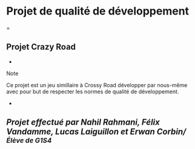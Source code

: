 # Projet de qualité de développement
=

## Projet Crazy Road
-

> [!NOTE]
> Ce projet est un jeu simillaire à Crossy Road développer par nous-même avec pour but de respecter les normes de qualité de développement.

-
## *Projet effectué par Nahil Rahmani, Félix Vandamme, Lucas Laiguillon et Erwan Corbin/<sub>Élève de G1S4</sub>*